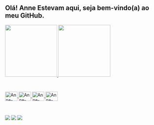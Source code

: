 ## Olá! Anne Estevam aqui, seja bem-vindo(a) ao meu GitHub.

<div>
<a href="https://github.com/anneestevam">
<img height="170em" src="https://github-readme-stats.vercel.app/api/top-langs/?username=anneestevam&layout=compact&langs_count=7&theme=tokyonight"/>
<img height="170em" src="https://github-readme-stats.vercel.app/api?username=anneestevam&show_icons=true&theme=tokyonight&include_all_commits=true&count_private=true"/>
</div>

##

<div style="display: inline_block"><br>
	<img align="center" alt="Anne-JS" height="30" width="40" src="https://cdn.jsdelivr.net/gh/devicons/devicon/icons/javascript/javascript-original.svg" />
	<img align="center" alt="Anne-React" height="30" width="40" src="https://cdn.jsdelivr.net/gh/devicons/devicon/icons/react/react-original.svg" />
	<img align="center" alt="Anne-HTML" height="30" width="40" src="https://cdn.jsdelivr.net/gh/devicons/devicon/icons/html5/html5-original.svg" />
	<img align="center" alt="Anne-CSS" height="30" width="40" src="https://cdn.jsdelivr.net/gh/devicons/devicon/icons/css3/css3-original.svg" />
</div>

##

<div style="display: inline_block"><br>
  <a href="https://www.instagram.com/annestevam" target="_blank"><img src="https://img.shields.io/badge/Instagram-E4405F?style=for-the-badge&logo=instagram&logoColor=white" target="_blank"></a>
  <a href="https://www.twitter.com/_annecd" target="_blank"><img src="https://img.shields.io/badge/Twitter-1DA1F2?style=for-the-badge&logo=twitter&logoColor=white" target="_blank"></a>
  <a href="https://www.linkedin.com/in/helivianne/" target="_blank"><img src="https://img.shields.io/badge/LinkedIn-0077B5?style=for-the-badge&logo=linkedin&logoColor=white" target="_blank"></a>
</div>
